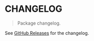 # CHANGELOG

> Package changelog.

See [GitHub Releases](https://github.com/stdlib-js/utils-property-descriptor/releases) for the changelog.